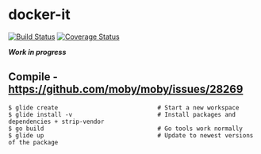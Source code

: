 # docker-it
[![Build Status](https://travis-ci.org/cloud-42/docker-it.svg?branch=master)](https://travis-ci.org/cloud-42/docker-it)
[![Coverage Status](https://coveralls.io/repos/cloud-42/docker-it/badge.svg?branch=master&service=github)](https://coveralls.io/r/cloud-42/docker-it?branch=master)

***Work in progress***


## Compile - https://github.com/moby/moby/issues/28269
```
$ glide create                            # Start a new workspace
$ glide install -v                        # Install packages and dependencies + strip-vendor
$ go build                                # Go tools work normally
$ glide up                                # Update to newest versions of the package
```